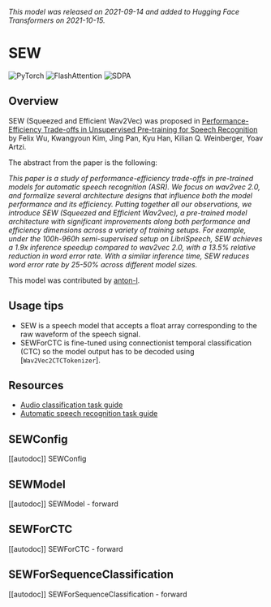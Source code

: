 <!--Copyright 2021 The HuggingFace Team. All rights reserved.

Licensed under the Apache License, Version 2.0 (the "License"); you may not use this file except in compliance with
the License. You may obtain a copy of the License at

http://www.apache.org/licenses/LICENSE-2.0

Unless required by applicable law or agreed to in writing, software distributed under the License is distributed on
an "AS IS" BASIS, WITHOUT WARRANTIES OR CONDITIONS OF ANY KIND, either express or implied. See the License for the
specific language governing permissions and limitations under the License.

⚠️ Note that this file is in Markdown but contain specific syntax for our doc-builder (similar to MDX) that may not be
rendered properly in your Markdown viewer.

-->
*This model was released on 2021-09-14 and added to Hugging Face Transformers on 2021-10-15.*

# SEW

<div class="flex flex-wrap space-x-1">
<img alt="PyTorch" src="https://img.shields.io/badge/PyTorch-DE3412?style=flat&logo=pytorch&logoColor=white">
<img alt="FlashAttention" src="https://img.shields.io/badge/%E2%9A%A1%EF%B8%8E%20FlashAttention-eae0c8?style=flat">
<img alt="SDPA" src="https://img.shields.io/badge/SDPA-DE3412?style=flat&logo=pytorch&logoColor=white">
</div>

## Overview

SEW (Squeezed and Efficient Wav2Vec) was proposed in [Performance-Efficiency Trade-offs in Unsupervised Pre-training
for Speech Recognition](https://huggingface.co/papers/2109.06870) by Felix Wu, Kwangyoun Kim, Jing Pan, Kyu Han, Kilian Q.
Weinberger, Yoav Artzi.

The abstract from the paper is the following:

*This paper is a study of performance-efficiency trade-offs in pre-trained models for automatic speech recognition
(ASR). We focus on wav2vec 2.0, and formalize several architecture designs that influence both the model performance
and its efficiency. Putting together all our observations, we introduce SEW (Squeezed and Efficient Wav2vec), a
pre-trained model architecture with significant improvements along both performance and efficiency dimensions across a
variety of training setups. For example, under the 100h-960h semi-supervised setup on LibriSpeech, SEW achieves a 1.9x
inference speedup compared to wav2vec 2.0, with a 13.5% relative reduction in word error rate. With a similar inference
time, SEW reduces word error rate by 25-50% across different model sizes.*

This model was contributed by [anton-l](https://huggingface.co/anton-l).

## Usage tips

- SEW is a speech model that accepts a float array corresponding to the raw waveform of the speech signal.
- SEWForCTC is fine-tuned using connectionist temporal classification (CTC) so the model output has to be decoded using
  [`Wav2Vec2CTCTokenizer`].

## Resources

- [Audio classification task guide](../tasks/audio_classification)
- [Automatic speech recognition task guide](../tasks/asr)

## SEWConfig

[[autodoc]] SEWConfig

## SEWModel

[[autodoc]] SEWModel
    - forward

## SEWForCTC

[[autodoc]] SEWForCTC
    - forward

## SEWForSequenceClassification

[[autodoc]] SEWForSequenceClassification
    - forward
